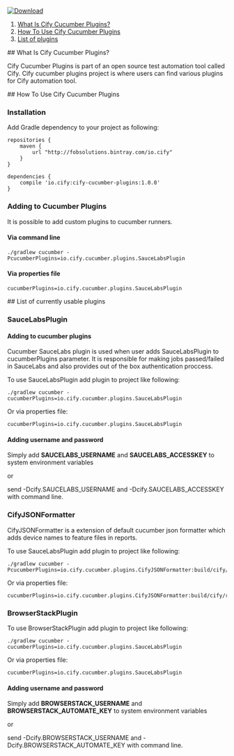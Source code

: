 [ ![Download](https://api.bintray.com/packages/fobsolutions/io.cify/cify-cucumber-plugins/images/download.svg) ](https://bintray.com/fobsolutions/io.cify/cify-cucumber-plugins/_latestVersion)

1. <a href="#what">What Is Cify Cucumber Plugins?</a>
2. <a href="#usage">How To Use Cify Cucumber Plugins</a>
3. <a href="#plugins">List of plugins</a>

<a name="what" />
## What Is Cify Cucumber Plugins?

Cify Cucumber Plugins is part of an open source test automation tool called Cify. Cify cucumber plugins project is where users can find various plugins for Cify automation tool.

<a name="usage" />
## How To Use Cify Cucumber Plugins

### Installation
Add Gradle dependency to your project as following:

```
repositories {
    maven {
        url "http://fobsolutions.bintray.com/io.cify"
    }
}

dependencies {
    compile 'io.cify:cify-cucumber-plugins:1.0.0'
}
```

### Adding to Cucumber Plugins

It is possible to add custom plugins to cucumber runners.

#### Via command line

    ./gradlew cucumber -PcucumberPlugins=io.cify.cucumber.plugins.SauceLabsPlugin

#### Via properties file

    cucumberPlugins=io.cify.cucumber.plugins.SauceLabsPlugin

<a name="plugins" />
## List of currently usable plugins

### SauceLabsPlugin

#### Adding to cucumber plugins

Cucumber SauceLabs plugin is used when user adds SauceLabsPlugin to cucumberPlugins parameter. It is responsible for making jobs passed/failed in SauceLabs and also provides out of the box authentication proccess.

To use SauceLabsPlugin add plugin to project like following:

    ./gradlew cucumber -cucumberPlugins=io.cify.cucumber.plugins.SauceLabsPlugin
    
Or via properties file: 
    
    cucumberPlugins=io.cify.cucumber.plugins.SauceLabsPlugin
    
#### Adding username and password

Simply add **SAUCELABS_USERNAME** and **SAUCELABS_ACCESSKEY** to system environment variables

or

send -Dcify.SAUCELABS_USERNAME and -Dcify.SAUCELABS_ACCESSKEY with command line.

### CifyJSONFormatter

CifyJSONFormatter is a extension of default cucumber json formatter which adds device names to feature files in reports.

To use SauceLabsPlugin add plugin to project like following:

    ./gradlew cucumber -PcucumberPlugins=io.cify.cucumber.plugins.CifyJSONFormatter:build/cify/reports/json/
    
Or via properties file: 
    
    cucumberPlugins=io.cify.cucumber.plugins.CifyJSONFormatter:build/cify/reports/json/


### BrowserStackPlugin

To use BrowserStackPlugin add plugin to project like following:

    ./gradlew cucumber -cucumberPlugins=io.cify.cucumber.plugins.SauceLabsPlugin
    
Or via properties file: 
    
    cucumberPlugins=io.cify.cucumber.plugins.SauceLabsPlugin
    
#### Adding username and password

Simply add **BROWSERSTACK_USERNAME** and **BROWSERSTACK_AUTOMATE_KEY** to system environment variables

or

send -Dcify.BROWSERSTACK_USERNAME and -Dcify.BROWSERSTACK_AUTOMATE_KEY with command line.
    